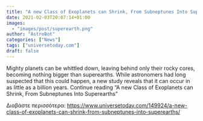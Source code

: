 ```yaml
---
title: "A new Class of Exoplanets can Shrink, From Subneptunes Into Superearths"
date: 2021-02-03T20:07:14+01:00
images:
  - "images/post/superearth.png"
author: "AstroBot"
categories: ["News"]
tags: ["universetoday.com"]
draft: false
---
```


Mighty planets can be whittled down, leaving behind only their rocky cores, becoming nothing bigger than superearths. While astronomers had long suspected that this could happen, a new study reveals that it can occur in as little as a billion years. Continue reading “A new Class of Exoplanets can Shrink, From Subneptunes Into Superearths” 

Διαβάστε περισσότερα: https://www.universetoday.com/149924/a-new-class-of-exoplanets-can-shrink-from-subneptunes-into-superearths/
